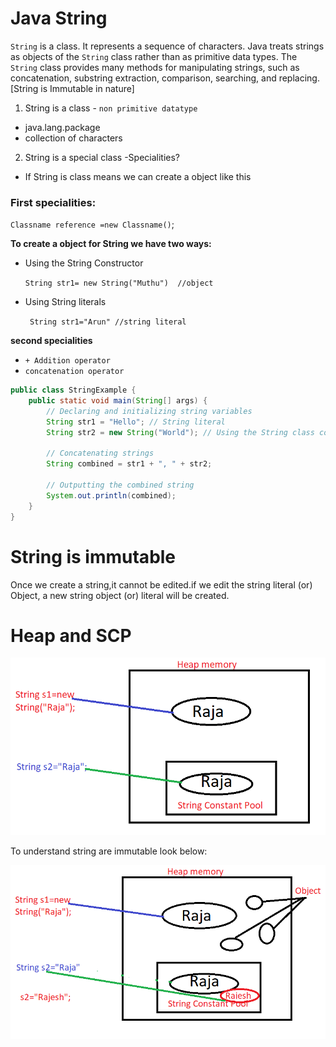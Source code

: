 # Java String
 `String` is a class. It represents a sequence of characters. Java treats strings as objects of the `String` class rather than as primitive data types. The `String` class provides many methods for manipulating strings, such as concatenation, substring extraction, comparison, searching, and replacing.[String is Immutable in nature]

1) String is a class - `non primitive datatype`
- java.lang.package
- collection of characters

2) String is a special class -Specialities?
 - If String is class means we can create a object like this

### **First specialities**:
   `Classname reference =new Classname()`;

**To create a object for String we have two ways:**

   - Using the String Constructor

      `String str1= new String("Muthu")  //object`
   - Using String literals

     ` String str1="Arun" //string literal`

**second specialities**
* `+ Addition operator`
* `concatenation operator`



```java
public class StringExample {
    public static void main(String[] args) {
        // Declaring and initializing string variables
        String str1 = "Hello"; // String literal
        String str2 = new String("World"); // Using the String class constructor
        
        // Concatenating strings
        String combined = str1 + ", " + str2;
        
        // Outputting the combined string
        System.out.println(combined);
    }
}
```

# **String is immutable**
Once we create a string,it cannot be edited.if we edit the string literal (or) Object, a new string object (or) literal will be created.

# Heap and SCP
<img src="./img/Heap memory and scp.png">

To understand string are immutable look below:

<img src="./img/string is immutable.png">
